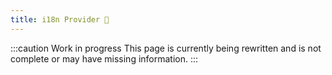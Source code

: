 ```yaml
---
title: i18n Provider 🚧
---
```


:::caution Work in progress
This page is currently being rewritten and is not complete or may have missing information.
:::
